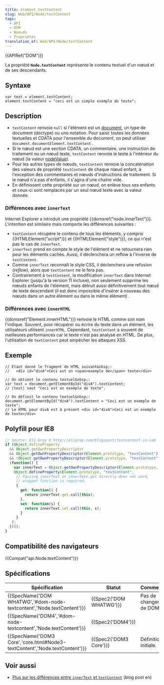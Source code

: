 ```yaml
---
title: element.textContent
slug: Web/API/Node/textContent
tags:
  - API
  - DOM
  - Noeuds
  - Propriétés
translation_of: Web/API/Node/textContent
---
```

{{APIRef("DOM")}}

La propriété **`Node.textContent`**  représente le contenu textuel d'un nœud et de ses descendants.

## Syntaxe

    var text = element.textContent;
    element.textContent = "ceci est un simple exemple de texte";

## Description

- `textContent` renvoie `null` si l'élément est un [document](/fr/docs/Web/API/document), un type de document (doctype) ou une notation. Pour saisir toutes les données textuelles et CDATA pour l'ensemble du document, on peut utiliser `document.documentElement.textContent` .
- Si le nœud est une section CDATA, un commentaire, une instruction de traitement ou un nœud texte, `textContent` renvoie le texte à l'intérieur du nœud (la valeur [nodeValue](/fr/docs/Web/API/Node/nodeValue)).
- Pour les autres types de nœuds, `textContent` renvoie la concaténation des valeurs de propriété `textContent` de chaque nœud enfant, à l'exception des commentaires et nœuds d'instructions de traitement. Si le nœud n'a pas d'enfants, il s'agira d'une chaîne vide.
- En définissant cette propriété sur un nœud, on enlève tous ses enfants et ceux-ci sont remplacés par un seul nœud texte avec la valeur donnée.

### Différences avec `innerText`

Internet Explorer a introduit une propriété {{domxref("node.innerText")}}. L'intention est similaire mais comporte les différences suivantes :

- `textContent` récupère le contenu de tous les éléments, y compris {{HTMLElement("script")}} et {{HTMLElement("style")}}, ce qui n'est pas le cas de `innerText`.
- `innerText` prend en compte le style de l'élément et ne retournera rien pour les éléments cachés. Aussi, il déclenchera un reflow à l'inverse de `textContent`.
- Comme `innerText` reconnaît le style CSS, il déclenchera une refusion (_reflow_), alors que `textContent` ne le fera pas.
- Contrairement à `textContent`, la modification `innerText` dans Internet Explorer (jusqu'à la version 11 incluse), non seulement supprime les nœuds enfants de l'élément, mais détruit aussi définitivement tout nœud de texte descendant (il est donc impossible d'insérer à nouveau des nœuds dans un autre élément ou dans le même élément) .

### Différences avec `innerHTML`

{{domxref("Element.innerHTML")}} renvoie le HTML comme son nom l'indique. Souvent, pour récupérer ou écrire du texte dans un élément, les utilisateurs utilisent `innerHTML`. Cependant, `textContent` a souvent de meilleures performances car le texte n'est pas analysé en HTML. De plus, l'utilisation de `textContent` peut empêcher les attaques XSS.

## Exemple

    // Étant donné le fragment de HTML suivant&nbsp;:
    //   <div id="divA">Ceci est un <span>exemple de</span> texte</div>

    // On obtient le contenu textuel&nbsp;:
    var text = document.getElementById("divA").textContent;
    // |text| vaut "Ceci est un exemple de texte".

    // On définit le contenu textuel&nbsp;:
    document.getElementById("divA").textContent = "Ceci est un exemple de texte";
    // Le HTML pour divA est à présent <div id="divA">Ceci est un exemple de texte</div>

## Polyfill pour IE8

```js
// Source: Eli Grey @ http://eligrey.com/blog/post/textcontent-in-ie8
if (Object.defineProperty
  && Object.getOwnPropertyDescriptor
  && Object.getOwnPropertyDescriptor(Element.prototype, "textContent")
  && !Object.getOwnPropertyDescriptor(Element.prototype, "textContent").get) {
  (function() {
    var innerText = Object.getOwnPropertyDescriptor(Element.prototype, "innerText");
    Object.defineProperty(Element.prototype, "textContent",
     // Passing innerText or innerText.get directly does not work,
     // wrapper function is required.
     {
       get: function() {
         return innerText.get.call(this);
       },
       set: function(s) {
         return innerText.set.call(this, s);
       }
     }
   );
  })();
}
```

## Compatibilité des navigateurs

{{Compat("api.Node.textContent")}}

## Spécifications

| Spécification                                                                                        | Statut                           | Commentaire               |
| ---------------------------------------------------------------------------------------------------- | -------------------------------- | ------------------------- |
| {{SpecName('DOM WHATWG','#dom-node-textcontent','Node.textContent')}}         | {{Spec2('DOM WHATWG')}} | Pas de changement de DOM4 |
| {{SpecName('DOM4','#dom-node-textcontent','Node.textContent')}}                 | {{Spec2('DOM4')}}         |                           |
| {{SpecName('DOM3 Core','core.html#Node3-textContent','Node.textContent')}} | {{Spec2('DOM3 Core')}}     | Définition initiale.      |

## Voir aussi

- [Plus sur les différences entre `innerText` et `textContent`](http://perfectionkills.com/the-poor-misunderstood-innerText/) (blog post en)
